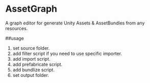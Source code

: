 # AssetGraph

A graph editor for generate Unity Assets & AssetBundles from any resources.

##usage
1. set source folder.
2. add filter script if you need to use specific importer.
3. add import script.
4. add prefabricate script.
5. add bundlize script.
6. set output folder.